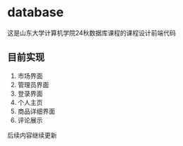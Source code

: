 # database

这是山东大学计算机学院24秋数据库课程的课程设计前端代码
## 目前实现
1.  市场界面
2.  管理员界面
3.  登录界面
4.  个人主页
5.  商品详细界面
6.  评论展示
   
后续内容继续更新


